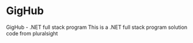 # GigHub
GigHub - .NET full stack program
This is a .NET full stack program solution code from pluralsight
